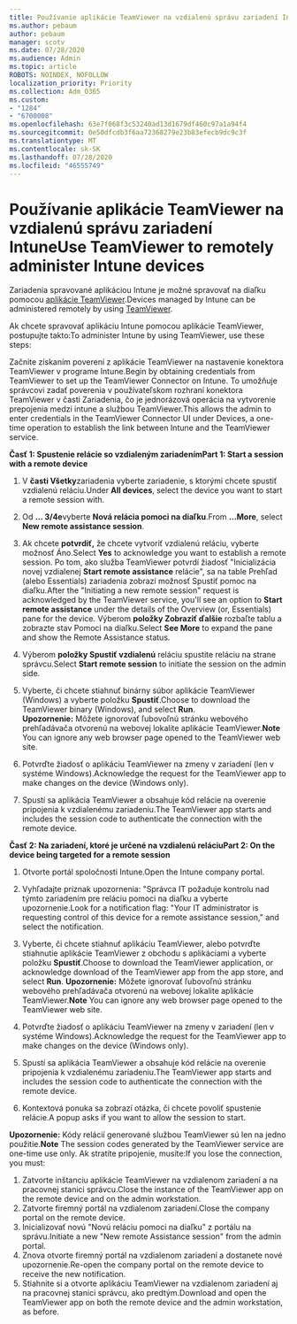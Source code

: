 ```yaml
---
title: Používanie aplikácie TeamViewer na vzdialenú správu zariadení Intune
ms.author: pebaum
author: pebaum
manager: scotv
ms.date: 07/28/2020
ms.audience: Admin
ms.topic: article
ROBOTS: NOINDEX, NOFOLLOW
localization_priority: Priority
ms.collection: Adm_O365
ms.custom:
- "1284"
- "6700008"
ms.openlocfilehash: 63e7f068f3c53240ad13d1679df460c97a1a94f4
ms.sourcegitcommit: 0e50dfcdb3f6aa72368279e23b83efecb9dc9c3f
ms.translationtype: MT
ms.contentlocale: sk-SK
ms.lasthandoff: 07/28/2020
ms.locfileid: "46555749"
---
```

# <a name="use-teamviewer-to-remotely-administer-intune-devices"></a><span data-ttu-id="3df3e-102">Používanie aplikácie TeamViewer na vzdialenú správu zariadení Intune</span><span class="sxs-lookup"><span data-stu-id="3df3e-102">Use TeamViewer to remotely administer Intune devices</span></span>

<span data-ttu-id="3df3e-103">Zariadenia spravované aplikáciou Intune je možné spravovať na diaľku pomocou [aplikácie TeamViewer](https://www.teamviewer.com/).</span><span class="sxs-lookup"><span data-stu-id="3df3e-103">Devices managed by Intune can be administered remotely by using [TeamViewer](https://www.teamviewer.com/).</span></span>

<span data-ttu-id="3df3e-104">Ak chcete spravovať aplikáciu Intune pomocou aplikácie TeamViewer, postupujte takto:</span><span class="sxs-lookup"><span data-stu-id="3df3e-104">To administer Intune by using TeamViewer, use these steps:</span></span> 

<span data-ttu-id="3df3e-105">Začnite získaním poverení z aplikácie TeamViewer na nastavenie konektora TeamViewer v programe Intune.</span><span class="sxs-lookup"><span data-stu-id="3df3e-105">Begin by obtaining credentials from TeamViewer to set up the TeamViewer Connector on Intune.</span></span> <span data-ttu-id="3df3e-106">To umožňuje správcovi zadať poverenia v používateľskom rozhraní konektora TeamViewer v časti Zariadenia, čo je jednorázová operácia na vytvorenie prepojenia medzi intune a službou TeamViewer.</span><span class="sxs-lookup"><span data-stu-id="3df3e-106">This allows the admin to enter credentials in the TeamViewer Connector UI under Devices, a one-time operation to establish the link between Intune and the TeamViewer service.</span></span>

<span data-ttu-id="3df3e-107">**Časť 1: Spustenie relácie so vzdialeným zariadením**</span><span class="sxs-lookup"><span data-stu-id="3df3e-107">**Part 1: Start a session with a remote device**</span></span>

1. <span data-ttu-id="3df3e-108">V **časti Všetky**zariadenia vyberte zariadenie, s ktorými chcete spustiť vzdialenú reláciu.</span><span class="sxs-lookup"><span data-stu-id="3df3e-108">Under **All devices**, select the device you want to start a remote session with.</span></span>
2. <span data-ttu-id="3df3e-109">Od **... 3/4e**vyberte **Nová relácia pomoci na diaľku**.</span><span class="sxs-lookup"><span data-stu-id="3df3e-109">From  **…More**, select **New remote assistance session**.</span></span>
3. <span data-ttu-id="3df3e-110">Ak chcete **potvrdiť,** že chcete vytvoriť vzdialenú reláciu, vyberte možnosť Áno.</span><span class="sxs-lookup"><span data-stu-id="3df3e-110">Select **Yes** to acknowledge you want to establish a remote session.</span></span>
    <span data-ttu-id="3df3e-111">Po tom, ako služba TeamViewer potvrdí žiadosť "Inicializácia novej vzdialenej **Start remote assistance** relácie", sa na table Prehľad (alebo Essentials) zariadenia zobrazí možnosť Spustiť pomoc na diaľku.</span><span class="sxs-lookup"><span data-stu-id="3df3e-111">After the "Initiating a new remote session" request is acknowledged by the TeamViewer service, you'll see an option to **Start remote assistance** under the details of the Overview (or, Essentials) pane for the device.</span></span> <span data-ttu-id="3df3e-112">Výberom **položky Zobraziť ďalšie** rozbaľte tablu a zobrazte stav Pomoci na diaľku.</span><span class="sxs-lookup"><span data-stu-id="3df3e-112">Select **See More** to expand the pane and show the Remote Assistance status.</span></span>
4. <span data-ttu-id="3df3e-113">Výberom **položky Spustiť vzdialenú** reláciu spustite reláciu na strane správcu.</span><span class="sxs-lookup"><span data-stu-id="3df3e-113">Select **Start remote session** to initiate the session on the admin side.</span></span>
5. <span data-ttu-id="3df3e-114">Vyberte, či chcete stiahnuť binárny súbor aplikácie TeamViewer (Windows) a vyberte položku **Spustiť**.</span><span class="sxs-lookup"><span data-stu-id="3df3e-114">Choose to download the TeamViewer binary (Windows), and select **Run**.</span></span><br/>
    <span data-ttu-id="3df3e-115">**Upozornenie:** Môžete ignorovať ľubovoľnú stránku webového prehľadávača otvorenú na webovej lokalite aplikácie TeamViewer.</span><span class="sxs-lookup"><span data-stu-id="3df3e-115">**Note** You can ignore any web browser page opened to the TeamViewer web site.</span></span>

6. <span data-ttu-id="3df3e-116">Potvrďte žiadosť o aplikáciu TeamViewer na zmeny v zariadení (len v systéme Windows).</span><span class="sxs-lookup"><span data-stu-id="3df3e-116">Acknowledge the request for the TeamViewer app to make changes on the device (Windows only).</span></span>
7. <span data-ttu-id="3df3e-117">Spustí sa aplikácia TeamViewer a obsahuje kód relácie na overenie pripojenia k vzdialenému zariadeniu.</span><span class="sxs-lookup"><span data-stu-id="3df3e-117">The TeamViewer app starts and includes the session code to authenticate the connection with the remote device.</span></span>

<span data-ttu-id="3df3e-118">**Časť 2: Na zariadení, ktoré je určené na vzdialenú reláciu**</span><span class="sxs-lookup"><span data-stu-id="3df3e-118">**Part 2: On the device being targeted for a remote session**</span></span>

1. <span data-ttu-id="3df3e-119">Otvorte portál spoločnosti Intune.</span><span class="sxs-lookup"><span data-stu-id="3df3e-119">Open the Intune company portal.</span></span>
2. <span data-ttu-id="3df3e-120">Vyhľadajte príznak upozornenia: "Správca IT požaduje kontrolu nad týmto zariadením pre reláciu pomoci na diaľku a vyberte upozornenie.</span><span class="sxs-lookup"><span data-stu-id="3df3e-120">Look for a notification flag: "Your IT administrator is requesting control of this device for a remote assistance session," and select the notification.</span></span>
3. <span data-ttu-id="3df3e-121">Vyberte, či chcete stiahnuť aplikáciu TeamViewer, alebo potvrďte stiahnutie aplikácie TeamViewer z obchodu s aplikáciami a vyberte položku **Spustiť**.</span><span class="sxs-lookup"><span data-stu-id="3df3e-121">Choose to download the TeamViewer application, or acknowledge download of the TeamViewer app from the app store, and select **Run**.</span></span>
    <span data-ttu-id="3df3e-122">**Upozornenie:** Môžete ignorovať ľubovoľnú stránku webového prehľadávača otvorenú na webovej lokalite aplikácie TeamViewer.</span><span class="sxs-lookup"><span data-stu-id="3df3e-122">**Note** You can ignore any web browser page opened to the TeamViewer web site.</span></span>

4. <span data-ttu-id="3df3e-123">Potvrďte žiadosť o aplikáciu TeamViewer na zmeny v zariadení (len v systéme Windows).</span><span class="sxs-lookup"><span data-stu-id="3df3e-123">Acknowledge the request for the TeamViewer app to make changes on the device (Windows only).</span></span>
5. <span data-ttu-id="3df3e-124">Spustí sa aplikácia TeamViewer a obsahuje kód relácie na overenie pripojenia k vzdialenému zariadeniu.</span><span class="sxs-lookup"><span data-stu-id="3df3e-124">The TeamViewer app starts and includes the session code to authenticate the connection with the remote device.</span></span>
6. <span data-ttu-id="3df3e-125">Kontextová ponuka sa zobrazí otázka, či chcete povoliť spustenie relácie.</span><span class="sxs-lookup"><span data-stu-id="3df3e-125">A popup asks if you want to allow the session to start.</span></span>

<span data-ttu-id="3df3e-126">**Upozornenie:** Kódy relácií generované službou TeamViewer sú len na jedno použitie.</span><span class="sxs-lookup"><span data-stu-id="3df3e-126">**Note** The session codes generated by the TeamViewer service are one-time use only.</span></span> <span data-ttu-id="3df3e-127">Ak stratíte pripojenie, musíte:</span><span class="sxs-lookup"><span data-stu-id="3df3e-127">If you lose the connection, you must:</span></span>

1. <span data-ttu-id="3df3e-128">Zatvorte inštanciu aplikácie TeamViewer na vzdialenom zariadení a na pracovnej stanici správcu.</span><span class="sxs-lookup"><span data-stu-id="3df3e-128">Close the instance of the TeamViewer app on the remote device and on the admin workstation.</span></span>
2. <span data-ttu-id="3df3e-129">Zatvorte firemný portál na vzdialenom zariadení.</span><span class="sxs-lookup"><span data-stu-id="3df3e-129">Close the company portal on the remote device.</span></span>
3. <span data-ttu-id="3df3e-130">Inicializovať novú "Novú reláciu pomoci na diaľku" z portálu na správu.</span><span class="sxs-lookup"><span data-stu-id="3df3e-130">Initiate a new "New remote Assistance session" from the admin portal.</span></span>
4. <span data-ttu-id="3df3e-131">Znova otvorte firemný portál na vzdialenom zariadení a dostanete nové upozornenie.</span><span class="sxs-lookup"><span data-stu-id="3df3e-131">Re-open the company portal on the remote device to receive the new notification.</span></span>
5. <span data-ttu-id="3df3e-132">Stiahnite si a otvorte aplikáciu TeamViewer na vzdialenom zariadení aj na pracovnej stanici správcu, ako predtým.</span><span class="sxs-lookup"><span data-stu-id="3df3e-132">Download and open the TeamViewer app on both the remote device and the admin workstation, as before.</span></span>